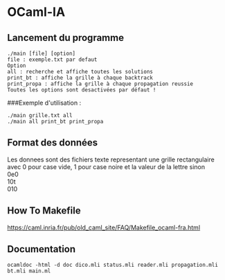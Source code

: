 # OCaml-IA

## Lancement du programme 
    
    ./main [file] [option] 
    file : exemple.txt par defaut
    Option 
    all : recherche et affiche toutes les solutions 
    print_bt : affiche la grille à chaque backtrack 
    print_propa : affiche la grille à chaque propagation reussie
    Toutes les options sont desactivées par défaut !

###Exemple d'utilisation :

    ./main grille.txt all
    ./main all print_bt print_propa


## Format des données
Les donnees sont des fichiers texte representant une grille rectangulaire avec 0 pour case vide, 1 pour case noire et la valeur de la lettre sinon \
0e0 \
10t \
010

## How To Makefile

https://caml.inria.fr/pub/old_caml_site/FAQ/Makefile_ocaml-fra.html


## Documentation
    
    ocamldoc -html -d doc dico.mli status.mli reader.mli propagation.mli bt.mli main.ml

